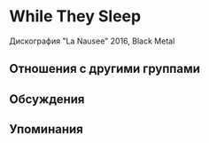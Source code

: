 # While They Sleep

Дискография
"La Nausee" 2016, Black Metal

## Отношения с другими группами


## Обсуждения


## Упоминания

